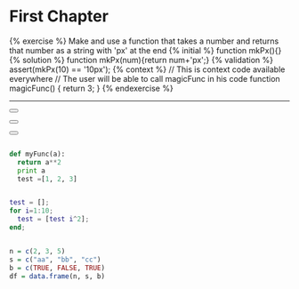 # First Chapter

{% exercise %}
Make and use a function that takes a number and returns that number as a string with 'px' at the end
{% initial %}
function mkPx(){}
{% solution %}
function mkPx(num){return num+'px';}
{% validation %}
assert(mkPx(10) == '10px');
{% context %}
// This is context code available everywhere
// The user will be able to call magicFunc in his code
function magicFunc() {
    return 3;
}
{% endexercise %}



---

<button class="section" target="matlab" show="Show matlab section" hide="Hide matlab section"></button>

<button class="section" target="python" show="Show python section" hide="Hide python section"></button>

<button class="section" target="r" show="Show R section" hide="Hide R section"></button>

<!--sec data-title="Introduction" data-id="matlab" data-show=true ces-->
```python

def myFunc(a):
  return a**2
  print a
  test =[1, 2, 3]

```
<!--endsec-->

<!--sec data-title="Introduction" data-id="python" data-show=true ces-->
```matlab

test = [];
for i=1:10;
  test = [test i^2];
end;

```
<!--endsec-->

<!--sec data-title="Introduction" data-id="r" data-show=true ces-->
```r

n = c(2, 3, 5) 
s = c("aa", "bb", "cc") 
b = c(TRUE, FALSE, TRUE) 
df = data.frame(n, s, b)

```
<!--endsec-->
